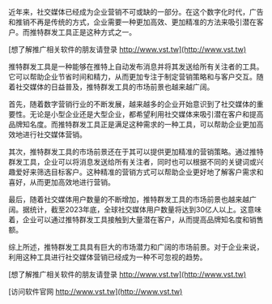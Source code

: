 近年来，社交媒体已经成为企业营销不可或缺的一部分。在这个数字化时代，广告和推销不再是传统的方式，企业需要一种更加高效、更加精准的方法来吸引潜在客户。而推特群发工具正是这种方式之一。

[想了解推广相关软件的朋友请登录 http://www.vst.tw](http://www.vst.tw)

推特群发工具是一种能够在推特上自动发布消息并将其发送给所有关注者的工具。它可以帮助企业节省时间和精力，从而更加专注于制定营销策略和与客户交互。随着社交媒体的日益普及，推特群发工具的市场前景也越来越广阔。

首先，随着数字营销行业的不断发展，越来越多的企业开始意识到了社交媒体的重要性。无论是小型企业还是大型企业，都希望利用社交媒体来吸引潜在客户和提高品牌知名度。而推特群发工具正是满足这种需求的一种工具，可以帮助企业更加高效地进行社交媒体营销。

其次，推特群发工具的市场前景还在于其可以提供更加精准的营销策略。通过推特群发工具，企业可以将消息发送给所有关注者，同时也可以根据不同的关键词或兴趣爱好来筛选目标客户。这种精准的营销方式可以帮助企业更好地了解客户需求和喜好，从而更加高效地进行营销。

最后，随着社交媒体用户数量的不断增加，推特群发工具的市场前景也越来越广阔。据统计，截至2023年底，全球社交媒体用户数量将达到30亿人以上。这意味着，企业可以通过推特群发工具接触到大量潜在客户，从而提高品牌知名度和销售额。

综上所述，推特群发工具具有巨大的市场潜力和广阔的市场前景。对于企业来说，利用这种工具进行社交媒体营销已经成为一种不可忽视的趋势。

[想了解推广相关软件的朋友请登录 http://www.vst.tw](http://www.vst.tw)


[访问软件官网 http://www.vst.tw](http://www.vst.tw)

